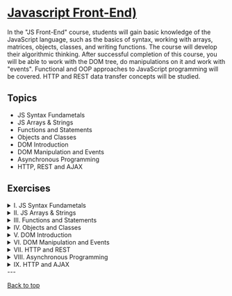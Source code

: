 # [Javascript Front-End)](https://softuni.bg/trainings/4240/js-front-end-october-2023)

In the "JS Front-End" course, students will gain basic knowledge of the JavaScript language, such as the basics of syntax, working with arrays, matrices, objects, classes, and writing functions. The course will develop their algorithmic thinking. After successful completion of this course, you will be able to work with the DOM tree, do manipulations on it and work with "events". Functional and OOP approaches to JavaScript programming will be covered. HTTP and REST data transfer concepts will be studied.

## Topics

- JS Syntax Fundametals
- JS Arrays & Strings
- Functions and Statements
- Objects and Classes
- DOM Introduction
- DOM Manipulation and Events
- Asynchronous Programming
- HTTP, REST and AJAX

## Exercises

<details>
    <summary>
        I. JS Syntax Fundametals
    </summary>

1. [Lab](#)
2. [Exercises](#)
3. [More Exercises](#)
</details>
<details>
    <summary>
        II. JS Arrays & Strings
    </summary>

1. [Lab](#)
2. [Exercises](#)
3. [More Exercises](#)
</details>
<details>
    <summary>
        III. Functions and Statements
    </summary>

1. [Lab](#)
2. [Exercises](#)
3. [More Exercises](#)
</details>
<details>
    <summary>
        IV. Objects and Classes
    </summary>

1. [Lab](#)
2. [Exercises](#)
3. [More Exercises](#)
</details>
<details>
    <summary>
        V. DOM Introduction
    </summary>

1. [Lab](#)
2. [Exercises](#)
</details>
<details>
    <summary>
        VI. DOM Manipulation and Events
    </summary>

1. [Lab](#)
2. [Exercises](#)
</details>
<details>
    <summary>
        VII. HTTP and REST
    </summary>

* [Lab](#)
</details>
<details>
    <summary>
        VIII. Asynchronous Programming
    </summary>

* [Lab](#)
</details>
<details>
    <summary>
        IX. HTTP and AJAX
    </summary>

* [Exercise](#)
</details>
---

[Back to top](#)